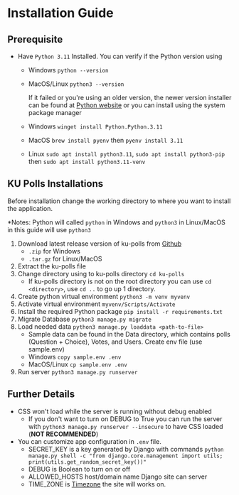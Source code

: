 # Installation Guide

## Prerequisite

- Have `Python 3.11` Installed. You can verify if the Python version using

  - Windows `python --version`
  - MacOS/Linux `python3 --version`

    If it failed or you're using an older version, the newer version installer can be found at [Python website](https://www.python.org/downloads/) or you can install using the system package manager

  - Windows `winget install Python.Python.3.11`
  - MacOS `brew install pyenv` then `pyenv install 3.11`
  - Linux `sudo apt install python3.11`, `sudo apt install python3-pip` then `sudo apt install python3.11-venv`


## KU Polls Installations

Before installation change the working directory to where you want to install the application.

*Notes: Python will called `python` in Windows and `python3` in Linux/MacOS in this guide will use `python3`

1. Download latest release version of ku-polls from [Github](https://github.com/OmegaOoh/ku-polls/releases)
   - `.zip` for Windows
   - `.tar.gz` for Linux/MacOS
2. Extract the ku-polls file
3. Change directory using to ku-polls directory `cd ku-polls`
   - If ku-polls directory is not on the root directory you can use
    `cd <directory>`, use `cd ..` to go up 1 directory.
4. Create python virtual environment `python3 -m venv myvenv`
5. Activate virtual environment `myvenv/Scripts/Activate`
6. Install the required Python package `pip install -r requirements.txt`
7. Migrate Database `python3 manage.py migrate`
8. Load needed data `python3 manage.py loaddata <path-to-file>`
    - Sample data can be found in the Data directory, which contains polls (Question + Choice), Votes, and Users.
   Create env file (use sample.env)
    - Windows `copy sample.env .env`
    - MacOS/Linux `cp sample.env .env`
9. Run server `python3 manage.py runserver`

## Further Details

- CSS won't load while the server is running without debug enabled
  - If you don't want to turn on DEBUG to True you can run the server with `python3 manage.py runserver --insecure` to have CSS loaded (**NOT RECOMMENDED**)
- You can customize app configuration in `.env` file.
  - SECRET_KEY is a key generated by Django with commands
        `python manage.py shell -c "from django.core.management import utils; print(utils.get_random_secret_key())"`
  - DEBUG is Boolean to turn on or off
  - ALLOWED_HOSTS host/domain name Django site can server
  - TIME_ZONE is [Timezone](https://en.wikipedia.org/wiki/List_of_tz_database_time_zones) the site will works on.
